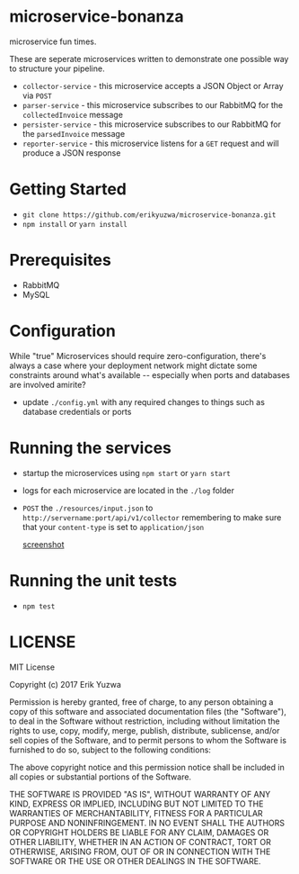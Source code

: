 # microservice-bonanza
microservice fun times.

These are seperate microservices written to demonstrate one possible way to structure your pipeline. 

* `collector-service` - this microservice accepts a JSON Object or Array via `POST`
* `parser-service` - this microservice subscribes to our RabbitMQ for the `collectedInvoice` message
* `persister-service` - this microservice subscribes to our RabbitMQ for the `parsedInvoice` message
* `reporter-service` - this microservice listens for a `GET` request and will produce a JSON response

# Getting Started

* `git clone https://github.com/erikyuzwa/microservice-bonanza.git`
* `npm install` or `yarn install`

# Prerequisites

* RabbitMQ
* MySQL

# Configuration

While "true" Microservices should require zero-configuration, there's always a case where your deployment network
might dictate some constraints around what's available -- especially when ports and databases are involved amirite?

* update `./config.yml` with any required changes to things such as database credentials or ports

# Running the services

* startup the microservices using `npm start` or `yarn start`
* logs for each microservice are located in the `./log` folder
* `POST` the `./resources/input.json` to `http://servername:port/api/v1/collector` remembering to make sure that
  your `content-type` is set to `application/json`
  
  [screenshot](./screenshot.png)

# Running the unit tests

* `npm test`

# LICENSE

MIT License

Copyright (c) 2017 Erik Yuzwa

Permission is hereby granted, free of charge, to any person obtaining a copy
of this software and associated documentation files (the "Software"), to deal
in the Software without restriction, including without limitation the rights
to use, copy, modify, merge, publish, distribute, sublicense, and/or sell
copies of the Software, and to permit persons to whom the Software is
furnished to do so, subject to the following conditions:

The above copyright notice and this permission notice shall be included in all
copies or substantial portions of the Software.

THE SOFTWARE IS PROVIDED "AS IS", WITHOUT WARRANTY OF ANY KIND, EXPRESS OR
IMPLIED, INCLUDING BUT NOT LIMITED TO THE WARRANTIES OF MERCHANTABILITY,
FITNESS FOR A PARTICULAR PURPOSE AND NONINFRINGEMENT. IN NO EVENT SHALL THE
AUTHORS OR COPYRIGHT HOLDERS BE LIABLE FOR ANY CLAIM, DAMAGES OR OTHER
LIABILITY, WHETHER IN AN ACTION OF CONTRACT, TORT OR OTHERWISE, ARISING FROM,
OUT OF OR IN CONNECTION WITH THE SOFTWARE OR THE USE OR OTHER DEALINGS IN THE
SOFTWARE.
